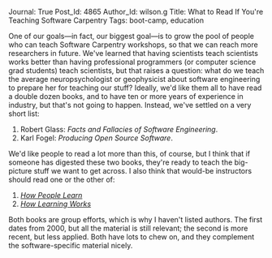 Journal: True
Post_Id: 4865
Author_Id: wilson.g
Title: What to Read If You're Teaching Software Carpentry
Tags: boot-camp, education

<p>One of our goals&mdash;in fact, our biggest goal&mdash;is to grow the pool of people who can teach Software Carpentry workshops, so that we can reach more researchers in future. We've learned that having scientists teach scientists works better than having professional programmers (or computer science grad students) teach scientists, but that raises a question: what do we teach the average neuropsychologist or geophysicist about software engineering to prepare her for teaching our stuff? Ideally, we'd like them all to have read a double dozen books, and to have ten or more years of experience in industry, but that's not going to happen. Instead, we've settled on a very short list:</p>
<ol>
<li>Robert Glass: <cite>Facts and Fallacies of Software Engineering</cite>.</li>
<li>Karl Fogel: <cite>Producing Open Source Software</cite>.</li>
</ol>
<p>We'd like people to read a lot more than this, of course, but I think that if someone has digested these two books, they're ready to teach the big-picture stuff we want to get across. I also think that would-be instructors should read one or the other of:</p>
<ol>
<li><a href="http://www.amazon.com/How-People-Learn-Experience-Expanded/dp/0309070368/"><em>How People Learn</em></a></li>
<li><a href="http://www.amazon.com/How-Learning-Works-Research-Based-Jossey-Bass/dp/0470484101/"><em>How Learning Works</em></a></li>
</ol>
<p>Both books are group efforts, which is why I haven't listed authors. The first dates from 2000, but all the material is still relevant; the second is more recent, but less applied. Both have lots to chew on, and they complement the software-specific material nicely.</p>
